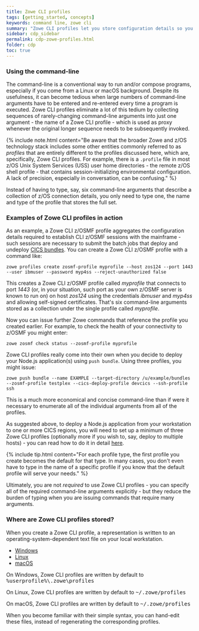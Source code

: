 ```yaml
---
title: Zowe CLI profiles
tags: [getting_started, concepts]
keywords: command line, zowe cli
summary: "Zowe CLI profiles let you store configuration details so you don't have to repeat them every time you use a Zowe CLI command."
sidebar: cdp_sidebar
permalink: cdp-zowe-profiles.html
folder: cdp
toc: true
---
```


### Using the command-line
The command-line is a conventional way to run and/or compose programs, especially if you come from a Linux or macOS background. Despite its usefulness, it can become tedious when large numbers of command-line arguments have to be entered and re-entered every time a program is executed. Zowe CLI profiles eliminate a lot of this tedium by collecting sequences of rarely-changing command-line arguments into just one argument - the name of a Zowe CLI profile - which is used as proxy whenever the original longer sequence needs to be subsequently invoked. 

{% include note.html content="Be aware that the broader Zowe and z/OS technology stack includes some other entities commonly referred to as <i>profiles</i> that are entirely different to the profiles discussed here, which are, specifically, Zowe CLI profiles. For example, there is a ```.profile``` file in most z/OS Unix System Services (USS) user home directories - the remote z/OS shell profile - that contains session-initializing environmental configuration. A lack of precision, especially in conversation, can be confusing." %}

Instead of having to type, say, six command-line arguments that describe a collection of z/OS connection details, you only need to type one, the name and type of the profile that stores the full set. 

### Examples of Zowe CLI profiles in action
As an example, a Zowe CLI z/OSMF profile aggregates the configuration details required to establish CLI z/OSMF sessions with the mainframe - such sessions are necessary to submit the batch jobs that deploy and undeploy [CICS bundles](cdp-cics-bundles.md). You can create a Zowe CLI z/OSMF profile with a command like:

```
zowe profiles create zosmf-profile myprofile --host zos124 --port 1443 --user ibmuser --password myp4ss --reject-unauthorized false
```
This creates a Zowe CLI z/OSMF profile called *myprofile* that connects to port *1443* (or, in your situation, such port as your own z/OSMF server is known to run on) on host *zos124* using the credentials *ibmuser* and *myp4ss* and allowing self-signed certificates. That's six command-line arguments stored as a collection under the single profile called *myprofile*.

Now you can issue further Zowe commands that reference the profile you created earlier. For example, to check the health of your connectivity to z/OSMF you might enter:

```
zowe zosmf check status --zosmf-profile myprofile
```
Zowe CLI profiles really come into their own when you decide to deploy your Node.js application(s) using `push bundle`. Using three profiles, you might issue:
```
zowe push bundle --name EXAMPLE --target-directory /u/example/bundles --zosmf-profile testplex --cics-deploy-profile devcics --ssh-profile ssh
```
This is a much more economical and concise command-line than if were it necessary to enumerate all of the individual arguments from all of the profiles.

As suggested above, to deploy a Node.js application from your workstation to one or more CICS regions, you will need to set up a minimum of three Zowe CLI profiles (optionally more if you wish to, say, deploy to multiple hosts) - you can read how to do it in detail [here](cdp-Create-Zowe-CLI-profiles).

{% include tip.html content="For each profile type, the first profile you create becomes the default for that type. In many cases, you don't even have to type in the name of a specific profile if you know that the default profile will serve your needs." %}

Ultimately, you are not *required* to use Zowe CLI profiles - you can specify all of the required command-line arguments explicitly - but they reduce the burden of typing when you are issuing commands that require many arguments.

### Where are Zowe CLI profiles stored?
When you create a Zowe CLI profile, a representation is written to an operating-system-dependent text file on your local workstation.
<ul id="profileTabs" class="nav nav-tabs">
    <li class="active"><a href="#windows" data-toggle="tab">Windows</a></li>
    <li><a href="#linux" data-toggle="tab">Linux</a></li>
    <li><a href="#macos" data-toggle="tab">macOS</a></li>
</ul>
  <div class="tab-content">
<div role="tabpanel" class="tab-pane active" id="windows">
<p>On Windows, Zowe CLI profiles are written by default to <tt>%userprofile%\.zowe\profiles</tt></p>
</div>

<div role="tabpanel" class="tab-pane" id="linux">
    <p>On Linux, Zowe CLI profiles are written by default to <tt>~/.zowe/profiles</tt></p></div>

<div role="tabpanel" class="tab-pane" id="macos">
    <p>On macOS, Zowe CLI profiles are written by default to <tt>~/.zowe/profiles</tt></p>
</div>
</div>
When you become familiar with their simple syntax, you can hand-edit these files, instead of regenerating the corresponding profiles.

